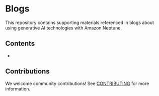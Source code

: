 # Blogs

This repository contains supporting materials referenced in blogs about using generative AI technologies with Amazon Neptune.

## Contents

-

## Contributions

We welcome community contributions! See [CONTRIBUTING](CONTRIBUTING.md) for more information.
